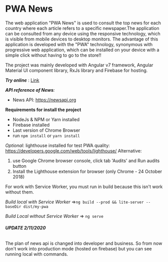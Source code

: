 # PWA News

The web application "PWA News" is used to consult the top news for each country where each article refers to a
  specific newspaper.The application can be consulted from any device using the responsive technology, which is visible from mobile devices
  to desktop monitors.
The advantage of this application is developed with the "PWA" technology, synonymous with progressive web application, which can be 
installed on your device with a simple click without having to go to the store!!

The project was mainly developed with Angular v7 framework, Angular Material UI component library, RxJs library and Firebase for hosting.

_**Try online**_ : <a href="https://pwa-news-67c22.firebaseapp.com">Link</a>

_**API reference of News**:_
- News API: https://newsapi.org

**Requirements for install the project**
- NodeJs & NPM or Yarn installed
- Firebase installed
- Last version of Chrome Browser
- run `npm install` or `yarn install`

_Optional_: lighthouse installed for test PWA quality: https://developers.google.com/web/tools/lighthouse/
Alternative: 
1) use Google Chrome browser console, click tab 'Audits' and Run audits button
2) Install the Lighthouse extension for browser (only Chrome - 24 October 2018)

For work with Service Worker, you must run in build because this isn't work without them.

_Build local with Service Worker_ =>`ng build --prod && lite-server --baseDir dist/my-pwa`

_Build Local without Service Worker_ => `ng serve`

###### **UPDATE 2/11/2020**

The plan of news api is changed into developer and business. So from now don't work into production mode (hosted on firebase) but you can see running local with commands.
